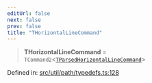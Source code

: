 ```yaml
---
editUrl: false
next: false
prev: false
title: "THorizontalLineCommand"
---
```


> **THorizontalLineCommand** = `TCommand2`\<[`TParsedHorizontalLineCommand`](/api/type-aliases/tparsedhorizontallinecommand/)\>

Defined in: [src/util/path/typedefs.ts:128](https://github.com/fabricjs/fabric.js/blob/e114448a1bce9b68a3e1bba337bc0c83a35c1aa5/src/util/path/typedefs.ts#L128)
